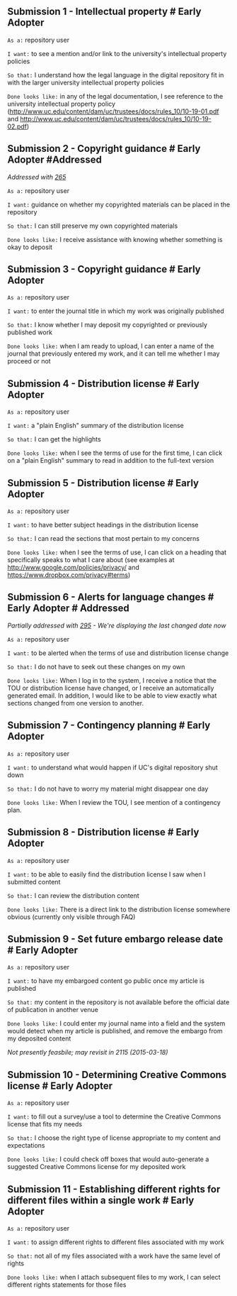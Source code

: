 ## Submission 1 - Intellectual property \# Early Adopter

`As a:`  repository user

`I want:` to see a mention and/or link to the university's intellectual property policies

`So that:` I understand how the legal language in the digital repository fit in with the larger university intellectual property policies

`Done looks like:` in any of the legal documentation, I see reference to the university intellectual property policy (http://www.uc.edu/content/dam/uc/trustees/docs/rules_10/10-19-01.pdf and http://www.uc.edu/content/dam/uc/trustees/docs/rules_10/10-19-02.pdf)

## Submission 2 - Copyright guidance \# Early Adopter \#Addressed

*Addressed with [265](https://github.com/uclibs/scholar_uc/issues/265)*

`As a:`  repository user

`I want:` guidance on whether my copyrighted materials can be placed in the repository

`So that:` I can still preserve my own copyrighted materials

`Done looks like:` I receive assistance with knowing whether something is okay to deposit

## Submission 3 - Copyright guidance \# Early Adopter

`As a:`  repository user

`I want:` to enter the journal title in which my work was originally published

`So that:` I know whether I may deposit my copyrighted or previously published work

`Done looks like:` when I am ready to upload, I can enter a name of the journal that previously entered my work, and it can tell me whether I may proceed or not

## Submission 4 - Distribution license \# Early Adopter

`As a:`  repository user

`I want:` a "plain English" summary of the distribution license

`So that:` I can get the highlights

`Done looks like:` when I see the terms of use for the first time, I can click on a "plain English" summary to read in addition to the full-text version

## Submission 5 - Distribution license \# Early Adopter

`As a:`  repository user

`I want:` to have better subject headings in the distribution license

`So that:` I can read the sections that most pertain to my concerns

`Done looks like:` when I see the terms of use, I can click on a heading that specifically speaks to what I care about (see examples at http://www.google.com/policies/privacy/ and https://www.dropbox.com/privacy#terms)

## Submission 6 - Alerts for language changes \# Early Adopter \# Addressed

*Partially addressed with [295](https://github.com/uclibs/scholar_uc/issues/295) - We're displaying the last changed date now*

`As a:`  repository user

`I want:` to be alerted when the terms of use and distribution license change

`So that:` I do not have to seek out these changes on my own

`Done looks like:` When I log in to the system, I receive a notice that the TOU or distribution license have changed, or I receive an automatically generated email. In addition, I would like to be able to view exactly what sections changed from one version to another.

## Submission 7 - Contingency planning \# Early Adopter

`As a:`  repository user

`I want:` to understand what would happen if UC's digital repository shut down

`So that:` I do not have to worry my material might disappear one day

`Done looks like:` When I review the TOU, I see mention of a contingency plan. 

## Submission 8 - Distribution license \# Early Adopter

`As a:`  repository user

`I want:` to be able to easily find the distribution license I saw when I submitted content

`So that:` I can review the distribution content

`Done looks like:` There is a direct link to the distribution license somewhere obvious (currently only visible through FAQ)

## Submission 9 - Set future embargo release date \# Early Adopter

`As a:`  repository user

`I want:` to have my embargoed content go public once my article is published

`So that:` my content in the repository is not available before the official date of publication in another venue

`Done looks like:` I could enter my journal name into a field and the system would detect when my article is published, and remove the embargo from my deposited content

<em>Not presently feasbile; may revisit in 2115 (2015-03-18)</em>

## Submission 10 - Determining Creative Commons license \# Early Adopter

`As a:`  repository user

`I want:` to fill out a survey/use a tool to determine the Creative Commons license that fits my needs

`So that:` I choose the right type of license appropriate to my content and expectations 

`Done looks like:` I could check off boxes that would auto-generate a suggested Creative Commons license for my deposited work

## Submission 11 - Establishing different rights for different files within a single work \# Early Adopter

`As a:`  repository user

`I want:` to assign different rights to different files associated with my work

`So that:` not all of my files associated with a work have the same level of rights

`Done looks like:` when I attach subsequent files to my work, I can select different rights statements for those files
